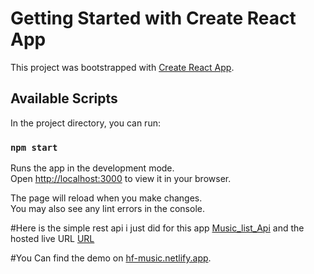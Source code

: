 # Getting Started with Create React App

This project was bootstrapped with [Create React App](https://github.com/facebook/create-react-app).

## Available Scripts

In the project directory, you can run:

### `npm start`

Runs the app in the development mode.\
Open [http://localhost:3000](http://localhost:3000) to view it in your browser.

The page will reload when you make changes.\
You may also see any lint errors in the console.

#Here is the simple rest api i just did for this app 
[Music_list_Api](https://github.com/hksmith/Music_list_api)
and the hosted live URL
[URL](https://music-list-api-n5h9.onrender.com/api/playlist)

#You Can find the demo on 
[hf-music.netlify.app](https://hf-music.netlify.app/).

